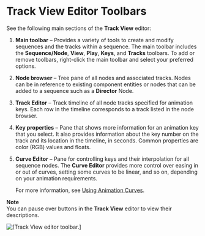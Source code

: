 # Track View Editor Toolbars<a name="cinematics-track-view-editor-toolbars"></a>

See the following main sections of the **Track View** editor:

1. **Main toolbar** – Provides a variety of tools to create and modify sequences and the tracks within a sequence\. The main toolbar includes the **Sequence/Node**, **View**, **Play**, **Keys**, and **Tracks** toolbars\. To add or remove toolbars, right\-click the main toolbar and select your preferred options\. 

1. **Node browser** – Tree pane of all nodes and associated tracks\. Nodes can be in reference to existing component entities or nodes that can be added to a sequence such as a **Director** Node\.

1. **Track Editor** – Track timeline of all node tracks specified for animation keys\. Each row in the timeline corresponds to a track listed in the node browser\.

1. **Key properties** – Pane that shows more information for an animation key that you select\. It also provides information about the key number on the track and its location in the timeline, in seconds\. Common properties are color \(RGB\) values and floats\.

1. **Curve Editor** – Pane for controlling keys and their interpolation for all sequence nodes\. The **Curve Editor** provides more control over easing in or out of curves, setting some curves to be linear, and so on, depending on your animation requirements\. 

   For more information, see [Using Animation Curves](cinematics-track-view-editor-animation-curves.md)\.

**Note**  
You can pause over buttons in the **Track View** editor to view their descriptions\.

![\[Track View editor toolbar.\]](http://docs.aws.amazon.com/lumberyard/latest/userguide/images/cinematics-trackview-editor.png)